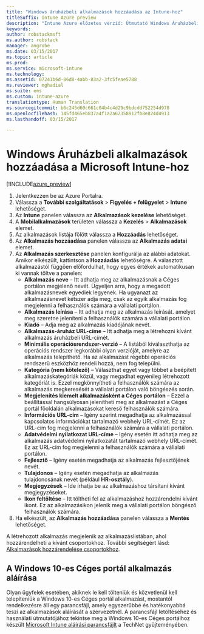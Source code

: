 ```yaml
---
title: "Windows áruházbeli alkalmazások hozzáadása az Intune-hoz"
titleSuffix: Intune Azure preview
description: "Intune Azure előzetes verzió: Útmutató Windows Áruházbeli alkalmazások hozzáadásához az Intune-ban."
keywords: 
author: robstackmsft
ms.author: robstack
manager: angrobe
ms.date: 03/15/2017
ms.topic: article
ms.prod: 
ms.service: microsoft-intune
ms.technology: 
ms.assetid: 07241b6d-86d8-4abb-83a2-3fc5feae5788
ms.reviewer: mghadial
ms.suite: ems
ms.custom: intune-azure
translationtype: Human Translation
ms.sourcegitcommit: b6c245d60c661c04b4c4d29c9bdcdd752254d978
ms.openlocfilehash: 145fd465eb837a4f1a2a62358912fb8e824d4913
ms.lasthandoff: 03/15/2017

---
```


# <a name="how-to-add-windows-store-apps-to-microsoft-intune"></a>Windows Áruházbeli alkalmazások hozzáadása a Microsoft Intune-hoz

[!INCLUDE[azure_preview](../includes/azure_preview.md)]


1. Jelentkezzen be az Azure Portalra.
2. Válassza a **További szolgáltatások** > **Figyelés + felügyelet** > **Intune** lehetőséget.
3. Az **Intune** panelen válassza az **Alkalmazások kezelése** lehetőséget.
4. A **Mobilalkalmazások** területen válassza a **Kezelés** > **Alkalmazások** elemet.
5. Az alkalmazások listája fölött válassza a **Hozzáadás** lehetőséget.
6. Az **Alkalmazás hozzáadása** panelen válassza az **Alkalmazás adatai** elemet.
7. Az **Alkalmazás szerkesztése** panelen konfigurálja az alábbi adatokat. Amikor elkészült, kattintson a **Hozzáadás** lehetőségre. A választott alkalmazástól függően előfordulhat, hogy egyes értékek automatikusan ki vannak töltve a panelen:
    - **Alkalmazás neve** – Itt adhatja meg az alkalmazásnak a Céges portálon megjelenő nevét. Ügyeljen arra, hogy a megadott alkalmazásnevek egyediek legyenek. Ha ugyanazt az alkalmazásnevet kétszer adja meg, csak az egyik alkalmazás fog megjelenni a felhasználók számára a vállalati portálon.
    - **Alkalmazás leírása** – Itt adhatja meg az alkalmazás leírását. amelyet meg szeretne jeleníteni a felhasználók számára a vállalati portálon.
    - **Kiadó** – Adja meg az alkalmazás kiadójának nevét.
    - **Alkalmazás-áruház URL-címe** – Itt adhatja meg a létrehozni kívánt alkalmazás áruházbeli URL-címét.
    - **Minimális operációsrendszer-verzió** – A listából kiválaszthatja az operációs rendszer legkorábbi olyan verzióját, amelyre az alkalmazás telepíthető. Ha az alkalmazást régebbi operációs rendszerű eszközhöz rendeli hozzá, nem fog települni.
    - **Kategória (nem kötelező)** – Választhat egyet vagy többet a beépített alkalmazáskategóriák közül, vagy megadhat egyénileg létrehozott kategóriát is. Ezzel megkönnyítheti a felhasználók számára az alkalmazás megkeresését a vállalati portálon való böngészés során.
    - **Megjelenítés kiemelt alkalmazásként a Céges portálon** – Ezzel a beállítással hangsúlyosan jelenítheti meg az alkalmazást a Céges portál főoldalán alkalmazásokat kereső felhasználók számára.
    - **Információs URL-cím** – Igény szerint megadhatja az alkalmazással kapcsolatos információkat tartalmazó webhely URL-címét. Ez az URL-cím fog megjelenni a felhasználók számára a vállalati portálon.
    - **Adatvédelmi nyilatkozat URL-címe** – Igény esetén itt adhatja meg az alkalmazás adatvédelmi nyilatkozatát tartalmazó webhely URL-címét. Ez az URL-cím fog megjelenni a felhasználók számára a vállalati portálon.
    - **Fejlesztő** – Igény esetén megadhatja az alkalmazás fejlesztőjének nevét.
    - **Tulajdonos** – Igény esetén megadhatja az alkalmazás tulajdonosának nevét (például **HR-osztály**).
    - **Megjegyzések** – Ide írhatja be az alkalmazáshoz társítani kívánt megjegyzéseket.
    - **Ikon feltöltése** – Itt töltheti fel az alkalmazáshoz hozzárendelni kívánt ikont. Ez az alkalmazásikon jelenik meg a vállalati portálon böngésző felhasználók számára.
8. Ha elkészült, az **Alkalmazás hozzáadása** panelen válassza a **Mentés** lehetőséget.

A létrehozott alkalmazás megjelenik az alkalmazáslistában, ahol hozzárendelheti a kívánt csoportokhoz. További segítségért lásd: [Alkalmazások hozzárendelése csoportokhoz](/intune-azure/manage-apps/deploy-apps).

## <a name="sign-the-windows-10-company-portal-app"></a>A Windows 10-es Céges portál alkalmazás aláírása
Olyan ügyfelek esetében, akiknek le kell tölteniük és közvetlenül kell telepíteniük a Windows 10-es Céges portál alkalmazást, mostantól rendelkezésre áll egy parancsfájl, amely egyszerűbbé és hatékonyabbá teszi az alkalmazások aláírását a szervezetnél. A parancsfájl letöltéséhez és használati útmutatójához tekintse meg a Windows 10-es Céges portálhoz készült [Microsoft Intune aláírási parancsfájlt](https://aka.ms/win10cpscript) a TechNet gyűjteményében.

